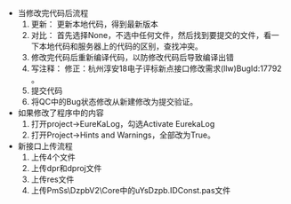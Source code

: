 * 当修改完代码后流程
  1. 更新： 更新本地代码，得到最新版本
  2. 对比： 首先选择None，不选中任何文件，然后找到要提交的文件，看一下本地代码和服务器上的代码的区别，查找冲突。
  3. 修改完代码后重新编译代码，以防修改代码后导致编译出错
  4. 写注释：  修正：杭州淳安18电子评标新点接口修改需求(llw)BugId:17792 。
  5. 提交代码
  6. 将QC中的Bug状态修改从新建修改为提交验证。
* 如果修改了程序中的内容
  1. 打开project->EureKaLog，勾选Activate EurekaLog
  2. 打开Project->Hints and Warnings，全部改为True。
* 新接口上传流程
  1. 上传4个文件
  2. 上传dpr和dproj文件
  3. 上传res文件
  4. 上传PmSs\DzpbV2\Core中的uYsDzpb.IDConst.pas文件

